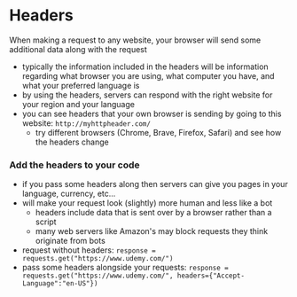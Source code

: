 # Headers
When making a request to any website, your browser will send some additional data along with the request
- typically the information included in the headers will be information regarding what browser you are using, what computer you have, and what your preferred language is
- by using the headers, servers can respond with the right website for your region and your language
- you can see headers that your own browser is sending by going to this website: `http://myhttpheader.com/`
    - try different browsers (Chrome, Brave, Firefox, Safari) and see how the headers change

### Add the headers to your code
- if you pass some headers along then servers can give you pages in your language, currency, etc...
- will make your request look (slightly) more human and less like a bot
    - headers include data that is sent over by a browser rather than a script
    - many web servers like Amazon's may block requests they think originate from bots
- request without headers: `response = requests.get("https://www.udemy.com/")`
- pass some headers alongside your requests: `response = requests.get("https://www.udemy.com/", headers={"Accept-Language":"en-US"})`